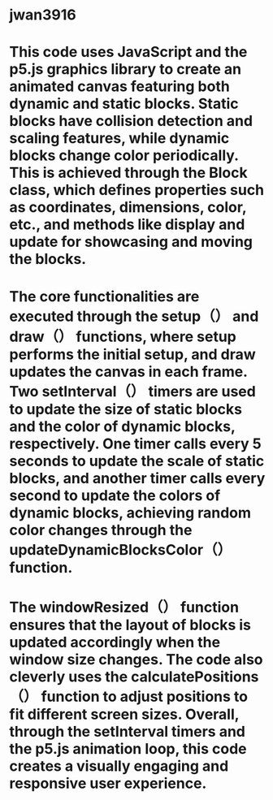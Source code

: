 # jwan3916
# This code uses JavaScript and the p5.js graphics library to create an animated canvas featuring both dynamic and static blocks. Static blocks have collision detection and scaling features, while dynamic blocks change color periodically. This is achieved through the Block class, which defines properties such as coordinates, dimensions, color, etc., and methods like display and update for showcasing and moving the blocks.

# The core functionalities are executed through the setup（） and draw（） functions, where setup performs the initial setup, and draw updates the canvas in each frame. Two setInterval（） timers are used to update the size of static blocks and the color of dynamic blocks, respectively. One timer calls every 5 seconds to update the scale of static blocks, and another timer calls every second to update the colors of dynamic blocks, achieving random color changes through the updateDynamicBlocksColor（） function.

# The windowResized（） function ensures that the layout of blocks is updated accordingly when the window size changes. The code also cleverly uses the calculatePositions（） function to adjust positions to fit different screen sizes. Overall, through the setInterval timers and the p5.js animation loop, this code creates a visually engaging and responsive user experience.